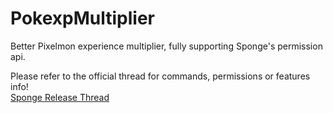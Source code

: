 # PokexpMultiplier
Better Pixelmon experience multiplier, fully supporting Sponge's permission api.

Please refer to the official thread for commands, permissions or features info!<br>
[Sponge Release Thread](https://forums.spongepowered.org/t/pixelmon-pokexpmultiplier-set-a-custom-experience-multiplier-per-groups-users/17105)
